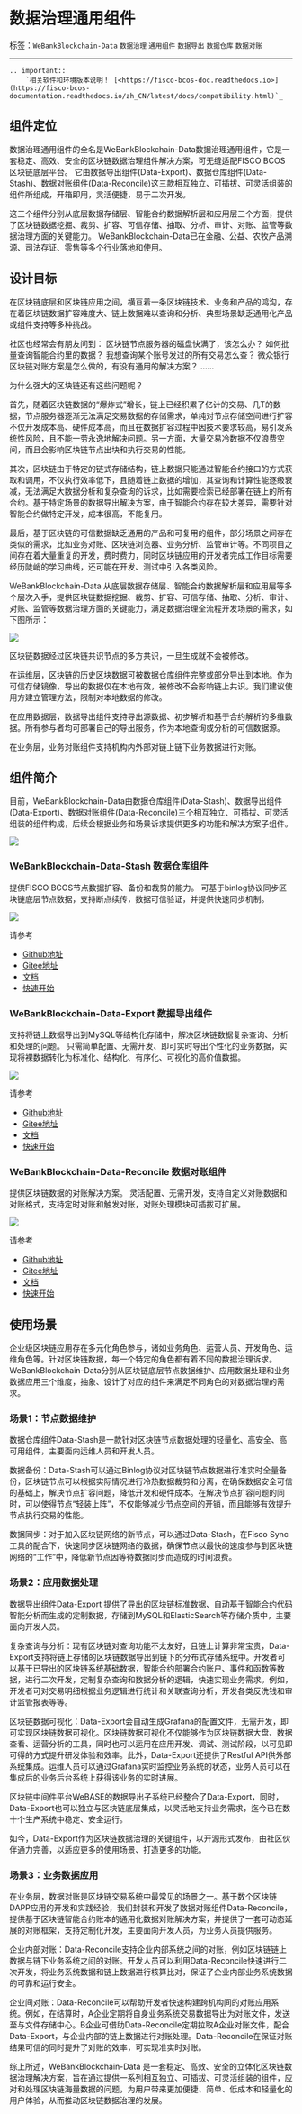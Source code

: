# 数据治理通用组件

标签：``WeBankBlockchain-Data`` ``数据治理`` ``通用组件`` ``数据导出`` ``数据仓库`` ``数据对账``

----

```eval_rst
.. important::
    `相关软件和环境版本说明！ [<https://fisco-bcos-doc.readthedocs.io>](https://fisco-bcos-documentation.readthedocs.io/zh_CN/latest/docs/compatibility.html)`_
```

## 组件定位

数据治理通用组件的全名是WeBankBlockchain-Data数据治理通用组件，它是一套稳定、高效、安全的区块链数据治理组件解决方案，可无缝适配FISCO BCOS区块链底层平台。
它由数据导出组件(Data-Export)、数据仓库组件(Data-Stash)、数据对账组件(Data-Reconcile)这三款相互独立、可插拔、可灵活组装的组件所组成，开箱即用，灵活便捷，易于二次开发。

这三个组件分别从底层数据存储层、智能合约数据解析层和应用层三个方面，提供了区块链数据挖掘、裁剪、扩容、可信存储、抽取、分析、审计、对账、监管等数据治理方面的关键能力。
WeBankBlockchain-Data已在金融、公益、农牧产品溯源、司法存证、零售等多个行业落地和使用。

## 设计目标

在区块链底层和区块链应用之间，横亘着一条区块链技术、业务和产品的鸿沟，存在着区块链数据扩容难度大、链上数据难以查询和分析、典型场景缺乏通用化产品或组件支持等多种挑战。

社区也经常会有朋友问到：
区块链节点服务器的磁盘快满了，该怎么办？
如何批量查询智能合约里的数据？
我想查询某个账号发过的所有交易怎么查？
微众银行区块链对账方案是怎么做的，有没有通用的解决方案？
……

为什么强大的区块链还有这些问题呢？

首先，随着区块链数据的“爆炸式”增长，链上已经积累了亿计的交易、几T的数据，节点服务器逐渐无法满足交易数据的存储需求，单纯对节点存储空间进行扩容不仅开发成本高、硬件成本高，而且在数据扩容过程中因技术要求较高，易引发系统性风险，且不能一劳永逸地解决问题。另一方面，大量交易冷数据不仅浪费空间，而且会影响区块链节点出块和执行交易的性能。

其次，区块链由于特定的链式存储结构，链上数据只能通过智能合约接口的方式获取和调用，不仅执行效率低下，且随着链上数据的增加，其查询和计算性能逐级衰减，无法满足大数据分析和复杂查询的诉求，比如需要检索已经部署在链上的所有合约。基于特定场景的数据导出解决方案，由于智能合约存在较大差异，需要针对智能合约做特定开发，成本很高，不能复用。

最后，基于区块链的可信数据缺乏通用的产品和可复用的组件，部分场景之间存在类似的需求，比如业务对账、区块链浏览器、业务分析、监管审计等。不同项目之间存在着大量重复的开发，费时费力，同时区块链应用的开发者完成工作目标需要经历陡峭的学习曲线，还可能在开发、测试中引入各类风险。

WeBankBlockchain-Data 从底层数据存储层、智能合约数据解析层和应用层等多个层次入手，提供区块链数据挖掘、裁剪、扩容、可信存储、抽取、分析、审计、对账、监管等数据治理方面的关键能力，满足数据治理全流程开发场景的需求，如下图所示：

![](../../images/governance/data/data-comp-design.png)

区块链数据经过区块链共识节点的多方共识，一旦生成就不会被修改。

在运维层，区块链的历史区块数据可被数据仓库组件完整或部分导出到本地。作为可信存储镜像，导出的数据仅在本地有效，被修改不会影响链上共识。我们建议使用方建立管理方法，限制对本地数据的修改。

在应用数据层，数据导出组件支持导出源数据、初步解析和基于合约解析的多维数据。所有参与者均可部署自己的导出服务，作为本地查询或分析的可信数据源。

在业务层，业务对账组件支持机构内外部对链上链下业务数据进行对账。

## 组件简介

目前，WeBankBlockchain-Data由数据仓库组件(Data-Stash)、数据导出组件(Data-Export)、数据对账组件(Data-Reconcile)三个相互独立、可插拔、可灵活组装的组件构成，后续会根据业务和场景诉求提供更多的功能和解决方案子组件。

![](../../images/governance/data/data-gov.png)

### WeBankBlockchain-Data-Stash  数据仓库组件

提供FISCO BCOS节点数据扩容、备份和裁剪的能力。
可基于binlog协议同步区块链底层节点数据，支持断点续传，数据可信验证，并提供快速同步机制。

![](../../images/governance/data/Data-Stash.png)

请参考  

- [Github地址](https://github.com/WeBankBlockchain/Data-Stash)
- [Gitee地址](https://gitee.com/WeBankBlockchain/Data-Stash)
- [文档](https://data-doc.readthedocs.io/zh_CN/latest/docs/WeBankBlockchain-Data-Stash/index.html)
- [快速开始](https://data-doc.readthedocs.io/zh_CN/latest/docs/WeBankBlockchain-Data-Stash/quickstart.html)

### WeBankBlockchain-Data-Export  数据导出组件

支持将链上数据导出到MySQL等结构化存储中，解决区块链数据复杂查询、分析和处理的问题。
只需简单配置、无需开发、即可实时导出个性化的业务数据，实现将裸数据转化为标准化、结构化、有序化、可视化的高价值数据。

![](../../images/governance/data/Data-Export.png)

请参考  

- [Github地址](https://github.com/WeBankBlockchain/Data-Export)
- [Gitee地址](https://gitee.com/WeBankBlockchain/Data-Export)
- [文档](https://data-doc.readthedocs.io/zh_CN/latest/docs/WeBankBlockchain-Data-Export/index.html)
- [快速开始](https://data-doc.readthedocs.io/zh_CN/latest/docs/WeBankBlockchain-Data-Export/install.html)

### WeBankBlockchain-Data-Reconcile  数据对账组件

提供区块链数据的对账解决方案。
灵活配置、无需开发，支持自定义对账数据和对账格式，支持定时对账和触发对账，对账处理模块可插拔可扩展。

![](../../images/governance/data/Data-Reconcile.png)

请参考  

- [Github地址](https://github.com/WeBankBlockchain/Data-Reconcile)
- [Gitee地址](https://gitee.com/WeBankBlockchain/Data-Reconcile)
- [文档](https://data-doc.readthedocs.io/zh_CN/latest/docs/WeBankBlockchain-Data-Reconcile/index.html)
- [快速开始](https://data-doc.readthedocs.io/zh_CN/latest/docs/WeBankBlockchain-Data-Reconcile/install.html)

## 使用场景

企业级区块链应用存在多元化角色参与，诸如业务角色、运营人员、开发角色、运维角色等。针对区块链数据，每一个特定的角色都有着不同的数据治理诉求。WeBankBlockchain-Data分别从区块链底层节点数据维护、应用数据处理和业务数据应用三个维度，抽象、设计了对应的组件来满足不同角色的对数据治理的需求。

### 场景1：节点数据维护

数据仓库组件Data-Stash是一款针对区块链节点数据处理的轻量化、高安全、高可用组件，主要面向运维人员和开发人员。

数据备份：Data-Stash可以通过Binlog协议对区块链节点数据进行准实时全量备份，区块链节点可以根据实际情况进行冷热数据裁剪和分离，在确保数据安全可信的基础上，解决节点扩容问题，降低开发和硬件成本。在解决节点扩容问题的同时，可以使得节点“轻装上阵”，不仅能够减少节点空间的开销，而且能够有效提升节点执行交易的性能。

数据同步：对于加入区块链网络的新节点，可以通过Data-Stash，在Fisco Sync工具的配合下，快速同步区块链网络的数据，确保节点以最快的速度参与到区块链网络的“工作”中，降低新节点因等待数据同步而造成的时间浪费。

### 场景2：应用数据处理

数据导出组件Data-Export 提供了导出的区块链标准数据、自动基于智能合约代码智能分析而生成的定制数据，存储到MySQL和ElasticSearch等存储介质中，主要面向开发人员。

复杂查询与分析：现有区块链对查询功能不太友好，且链上计算非常宝贵，Data-Export支持将链上存储的区块链数据导出到链下的分布式存储系统中。开发者可以基于已导出的区块链系统基础数据，智能合约部署合约账户、事件和函数等数据，进行二次开发，定制复杂查询和数据分析的逻辑，快速实现业务需求。例如，开发者可对交易明细根据业务逻辑进行统计和关联查询分析，开发各类反洗钱和审计监管报表等等。

区块链数据可视化：Data-Export会自动生成Grafana的配置文件，无需开发，即可实现区块链数据可视化。区块链数据可视化不仅能够作为区块链数据大盘、数据查看、运营分析的工具，同时也可以运用在应用开发、调试、测试阶段，以可见即可得的方式提升研发体验和效率。此外，Data-Export还提供了Restful API供外部系统集成。运维人员可以通过Grafana实时监控业务系统的状态，业务人员可以在集成后的业务后台系统上获得该业务的实时进展。

区块链中间件平台WeBASE的数据导出子系统已经整合了Data-Export，同时，Data-Export也可以独立与区块链底层集成，以灵活地支持业务需求，迄今已在数十个生产系统中稳定、安全运行。

如今，Data-Export作为区块链数据治理的关键组件，以开源形式发布，由社区伙伴通力完善，以适应更多的使用场景、打造更多的功能。

### 场景3：业务数据应用

在业务层，数据对账是区块链交易系统中最常见的场景之一。基于数个区块链DAPP应用的开发和实践经验，我们封装和开发了数据对账组件Data-Reconcile，提供基于区块链智能合约账本的通用化数据对账解决方案，并提供了一套可动态延展的对账框架，支持定制化开发，主要面向开发人员，为业务人员提供服务。

企业内部对账：Data-Reconcile支持企业内部系统之间的对账，例如区块链链上数据与链下业务系统之间的对账。开发人员可以利用Data-Reconcile快速进行二次开发，将业务系统数据和链上数据进行核算比对，保证了企业内部业务系统数据的可靠和运行安全。

企业间对账：Data-Reconcile可以帮助开发者快速构建跨机构间的对账应用系统。例如，在结算时，A企业定期将自身业务系统交易数据导出为对账文件，发送至与文件存储中心。B企业可借助Data-Reconcile定期拉取A企业对账文件，配合Data-Export，与企业内部的链上数据进行对账处理。Data-Reconcile在保证对账结果可信的同时提升了对账的效率，可实现准实时对账。

综上所述，WeBankBlockchain-Data 是一套稳定、高效、安全的立体化区块链数据治理解决方案，旨在通过提供一系列相互独立、可插拔、可灵活组装的组件，应对和处理区块链海量数据的问题，为用户带来更加便捷、简单、低成本和轻量化的用户体验，从而推动区块链数据治理的发展。

